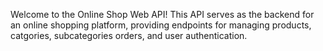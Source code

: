Welcome to the Online Shop Web API! This API serves as the backend for an online shopping platform, providing endpoints for managing products, catgories, subcategories orders, and user authentication.
